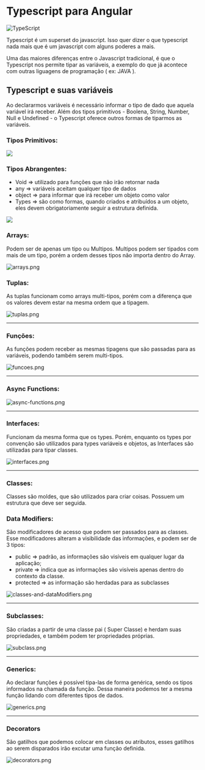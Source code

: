 # Typescript para Angular

![TypeScript](https://img.shields.io/badge/typescript-%23007ACC.svg?style=for-the-badge&logo=typescript&logoColor=white)

Typescript é um superset do javascript. Isso quer dizer o que typescript nada mais que é um javascript com alguns poderes a mais.

Uma das maiores diferenças entre o Javascript tradicional, é que o Typescript nos permite tipar as variáveis, a exemplo do que já acontece com outras liguagens de programação ( ex: JAVA ).

## Typescript e suas variáveis

Ao declararmos variáveis é necessário informar o tipo de dado que aquela variável irá receber. Além dos tipos primitivos - Boolena, String, Number, Null e Undefined -  o Typescript oferece outros formas de tiparmos as variáveis.

### Tipos Primitivos:

![](./src/tipos-primitivos.png)

### Tipos Abrangentes:

- Void ⇒ utilizado para funções que não irão retornar nada
- any ⇒ variáveis aceitam qualquer tipo de dados
- object ⇒ para informar que irá receber um objeto como valor
- Types ⇒ são como formas, quando criados e atribuídos a um objeto, eles devem obrigatoriamente seguir a estrutura definida.

![](./src/tipos-abrangentes.png)

### Arrays:

Podem ser de apenas um tipo ou Multipos. Multipos podem ser tipados com mais de um tipo, porém a ordem desses tipos não importa dentro do Array.

![arrays.png](./src/arrays.png)

### Tuplas:

As tuplas funcionam como arrays multi-tipos, porém com a diferença que os valores devem estar na mesma ordem que a tipagem.

![tuplas.png](./src/tuplas.png)

---

### Funções:

As funções podem receber as mesmas tipagens que são passadas para as variáveis, podendo também serem multi-tipos.

![funcoes.png](./src/funcoes.png)

---

### Async Functions:

![async-functions.png](./src/async-functions.png)

---

### Interfaces:

Funcionam da mesma forma que os types. Porém, enquanto os types por convenção são utilizados para types variáveis e objetos, as Interfaces são utilizadas para tipar classes.

![interfaces.png](./src/interfaces.png)

---

### Classes:

Classes são moldes, que são utilizados para criar coisas. Possuem um estrutura que deve ser seguida.

### Data Modifiers:

São modificadores de acesso que podem ser passados para as classes. Esse modificadores alteram a visibilidade das informações, e podem ser de 3 tipos:

- public ⇒ padrão, as informações são visíveis em qualquer lugar da aplicação;
- private ⇒ indica que as informações são visíveis apenas dentro do contexto da classe.
- protected ⇒ as informação são herdadas para as subclasses

![classes-and-dataModifiers.png](./src/classes-and-dataModifiers.png)

---

### Subclasses:

São criadas a partir de uma classe pai ( Super Classe) e herdam suas propriedades, e também podem ter propriedades próprias.

![subclass.png](./src/subclass.png)

---

### Generics:

Ao declarar funções é possível tipa-las de forma genérica, sendo os tipos informados na chamada da função. Dessa maneira podemos ter a mesma função lidando com diferentes tipos de dados.

![generics.png](./src/generics.png)

---

### Decorators

São gatilhos que podemos colocar em classes ou atributos, esses gatilhos ao serem disparados irão excutar uma função definida.

![decorators.png](./src/decorators.png)